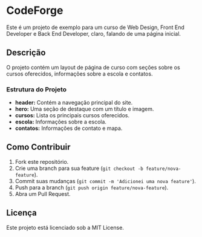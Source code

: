 # CodeForge

Este é um projeto de exemplo para um curso de Web Design, Front End Developer e Back End Developer, claro, falando de uma página inicial.

## Descrição

O projeto contém um layout de página de curso com seções sobre os cursos oferecidos, informações sobre a escola e contatos.

### Estrutura do Projeto

- **header:** Contém a navegação principal do site.
- **hero:** Uma seção de destaque com um título e imagem.
- **cursos:** Lista os principais cursos oferecidos.
- **escola:** Informações sobre a escola.
- **contatos:** Informações de contato e mapa.

## Como Contribuir

1. Fork este repositório.
2. Crie uma branch para sua feature (`git checkout -b feature/nova-feature`).
3. Commit suas mudanças (`git commit -m 'Adicionei uma nova feature'`).
4. Push para a branch (`git push origin feature/nova-feature`).
5. Abra um Pull Request.

## Licença

Este projeto está licenciado sob a MIT License.
